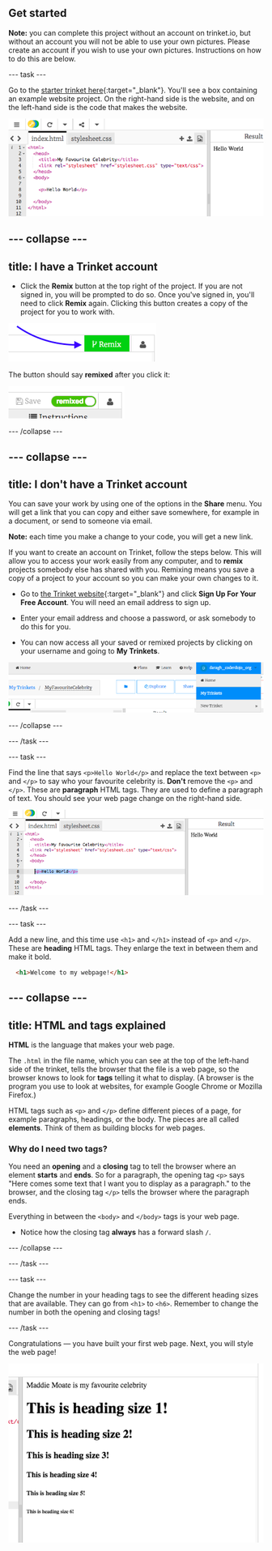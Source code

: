 ## Get started

**Note:** you can complete this project without an account on trinket.io, but without an account you will not be able to use your own pictures. Please create an account if you wish to use your own pictures. Instructions on how to do this are below.

--- task ---

Go to the [starter trinket here](http://dojo.soy/celebrity){:target="_blank"}. You'll see a box containing an example website project. On the right-hand side is the website, and on the left-hand side is the code that makes the website.

![Web page and code in Trinket](images/htmlStarterTrinket.png)

--- collapse ---
---
title: I have a Trinket account
---

- Click the **Remix** button at the top right of the project. If you are not signed in, you will be prompted to do so. Once you've signed in, you'll need to click **Remix** again. Clicking this button creates a copy of the project for you to work with.

![Remix button](images/tktRemixButtonArrow.png)

The button should say **remixed** after you click it:

![Button now says "remixed"](images/tktRemixedSmall.png)

--- /collapse ---

--- collapse ---
---
title: I don't have a Trinket account
---

You can save your work by using one of the options in the **Share** menu. You will get a link that you can copy and either save somewhere, for example in a document, or send to someone via email.

**Note:** each time you make a change to your code, you will get a new link.

If you want to create an account on Trinket, follow the steps below. This will allow you to access your work easily from any computer, and to **remix** projects somebody else has shared with you. Remixing means you save a copy of a project to your account so you can make your own changes to it.

- Go to [the Trinket website](http://dojo.soy/trinket){:target="_blank"} and click **Sign Up For Your Free Account**. You will need an email address to sign up.

- Enter your email address and choose a password, or ask somebody to do this for you.

- You can now access all your saved or remixed projects by clicking on your username and going to **My Trinkets**.

!["My Trinkets" menu item](images/myTrinketsMenu.png)

--- /collapse ---

--- /task ---

--- task ---

Find the line that says `<p>Hello World</p>` and replace the text between `<p>` and `</p>` to say who your favourite celebrity is. **Don't** remove the `<p>` and `</p>`. These are **paragraph** HTML tags. They are used to define a paragraph of text. You should see your web page change on the right-hand side.

![Hello World in the code](images/helloWorldLine.png "Hello World")

--- /task ---

--- task ---

Add a new line, and this time use `<h1>` and `</h1>` instead of `<p>` and `</p>`. These are **heading** HTML tags. They enlarge the text in between them and make it bold.

```html
  <h1>Welcome to my webpage!</h1>
```

--- collapse ---
---
title: HTML and tags explained
---

**HTML** is the language that makes your web page.

The `.html` in the file name, which you can see at the top of the left-hand side of the trinket, tells the browser that the file is a web page, so the browser knows to look for **tags** telling it what to display. (A browser is the program you use to look at websites, for example Google Chrome or Mozilla Firefox.)

HTML tags such as `<p>` and `</p>` define different pieces of a page, for example paragraphs, headings, or the body. The pieces are all called **elements**. Think of them as building blocks for web pages.

### Why do I need two tags?
You need an **opening** and a **closing** tag to tell the browser where an element **starts** and **ends**. So for a paragraph, the opening tag `<p>` says "Here comes some text that I want you to display as a paragraph." to the browser, and the closing tag `</p>` tells the browser where the paragraph ends.

Everything in between the `<body>` and `</body>` tags is your web page.

- Notice how the closing tag **always** has a forward slash `/`.

--- /collapse ---

--- /task ---

--- task ---

Change the number in your heading tags to see the different heading sizes that are available. They can go from `<h1>` to `<h6>`. Remember to change the number in both the opening and closing tags!

--- /task ---

Congratulations — you have built your first web page. Next, you will style the web page!

![Example of website at this stage](images/step2eg.png)
